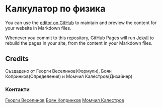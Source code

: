 # Калкулатор по физика

You can use the [editor on GitHub](https://github.com/Momchil-k/PhysicsCalc/edit/gh-pages/index.md) to maintain and preview the content for your website in Markdown files.

Whenever you commit to this repository, GitHub Pages will run [Jekyll](https://jekyllrb.com/) to rebuild the pages in your site, from the content in your Markdown files.

## Credits

Създадено от Георги Веселинов(Формули), Боян Копринков(Определения) и Момчил Калестров(Дизайнер)

### Контакти

[Георги Веселинов]()
[Боян Копринков]()
[Момчил Калестров](https://github.com/Momchil-k)
